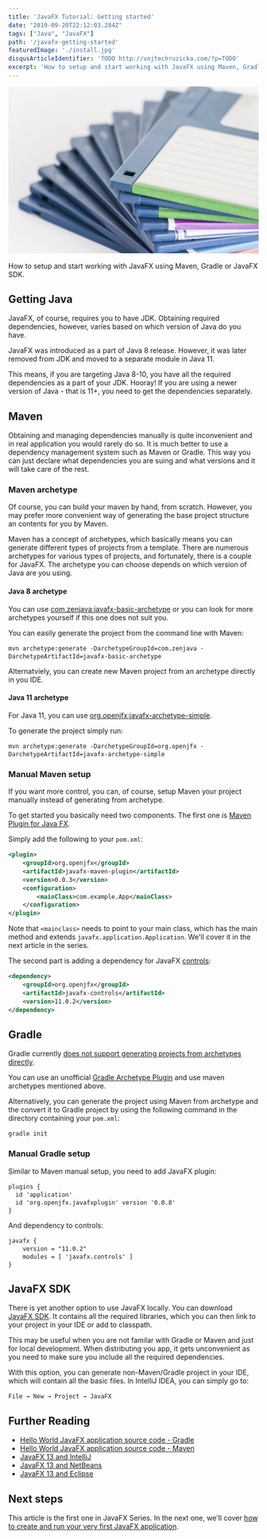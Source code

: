 ```yaml
---
title: 'JavaFX Tutorial: Getting started'
date: "2019-09-20T22:12:03.284Z"
tags: ["Java", "JavaFX"]
path: '/javafx-getting-started'
featuredImage: './install.jpg'
disqusArticleIdentifier: 'TODO http://vojtechruzicka.com/?p=TODO'
excerpt: 'How to setup and start working with JavaFX using Maven, Gradle or JavaFX SDK.'
---
```


![Getting started](install.jpg)

How to setup and start working with JavaFX using Maven, Gradle or JavaFX SDK.

## Getting Java
JavaFX, of course, requires you to have JDK. Obtaining required dependencies, however, varies based on which version of Java do you have.

JavaFX was introduced as a part of Java 8 release. However, it was later removed from JDK and moved to a separate module in Java 11.

This means, if you are targeting Java 8-10, you have all the required dependencies as a part of your JDK. Hooray! If you are using a newer version of Java - that is 11+, you need to get the dependencies separately.

## Maven
Obtaining and managing dependencies manually is quite inconvenient and in real application you would rarely do so. It is much better to use a dependency management system such as Maven or Gradle. This way you can just declare what dependencies you are suing and what versions and it will take care of the rest.

### Maven archetype
Of course, you can build your maven by hand, from scratch. However, you may prefer more convenient way of generating the base project structure an contents for you by Maven.

Maven has a concept of archetypes, which basically means you can generate different types of projects from a template. There are numerous archetypes for various types of projects, and fortunately, there is a couple for JavaFX. The archetype you can choose depends on which version of Java are you using.

#### Java 8 archetype
You can use [com.zenjava:javafx-basic-archetype](https://mvnrepository.com/artifact/com.zenjava/javafx-basic-archetype) or you can look for more archetypes yourself if this one does not suit you.

You can easily generate the project from the command line with Maven:

```
mvn archetype:generate -DarchetypeGroupId=com.zenjava -DarchetypeArtifactId=javafx-basic-archetype
```

Alternatviely, you can create new Maven project from an archetype directly in you IDE.

#### Java 11 archetype

For Java 11, you can use [org.openjfx:javafx-archetype-simple](https://mvnrepository.com/artifact/org.openjfx/javafx-archetype-simple).

To generate the project simply run:

```
mvn archetype:generate -DarchetypeGroupId=org.openjfx -DarchetypeArtifactId=javafx-archetype-simple
```

### Manual Maven setup
If you want more control, you can, of course, setup Maven your project manually instead of generating from archetype.

To get started you basically need two components. The first one is [Maven Plugin for Java FX](https://github.com/openjfx/javafx-maven-plugin).

Simply add the following to your `pom.xml`:

```xml
<plugin>
    <groupId>org.openjfx</groupId>
    <artifactId>javafx-maven-plugin</artifactId>
    <version>0.0.3</version>
    <configuration>
        <mainClass>com.example.App</mainClass>
    </configuration>
</plugin>
```

Note that `<mainclass>` needs to point to your main class, which has the main method and extends `javafx.application.Application`. We'll cover it in the next article in the series.

The second part is adding a dependency for JavaFX [controls](https://mvnrepository.com/artifact/org.openjfx/javafx-controls):

```xml
<dependency>
    <groupId>org.openjfx</groupId>
    <artifactId>javafx-controls</artifactId>
    <version>11.0.2</version>
</dependency>
```

## Gradle
Gradle currently [does not support generating projects from archetypes directly](https://github.com/gradle/gradle/issues/3840).

You can use an unofficial [Gradle Archetype Plugin](https://github.com/orctom/gradle-archetype-plugin/) and use maven archetypes mentioned above.

Alternatively, you can generate the project using Maven from archetype and the convert it to Gradle project by using the following command in the directory containing your `pom.xml`:

```
gradle init
``` 

### Manual Gradle setup 
Similar to Maven manual setup, you need to add JavaFX plugin:

```
plugins {
  id 'application'
  id 'org.openjfx.javafxplugin' version '0.0.8'
}
```

And dependency to controls:

```
javafx {
    version = "11.0.2"
    modules = [ 'javafx.controls' ]
}
```

## JavaFX SDK
There is yet another option to use JavaFX locally. You can download [JavaFX SDK](https://gluonhq.com/products/javafx/). It contains all the required libraries, which you can then link to your project in your IDE or add to classpath.

This may be useful when you are not familar with Gradle or Maven and just for local development. When distributing you app, it gets unconvenient as you need to make sure you include all the required dependencies.

With this option, you can generate non-Maven/Gradle project in your IDE, which will contain all the basic files. In IntelliJ IDEA, you can simply go to:

```
File → New → Project → JavaFX
```

## Further Reading
- [Hello World JavaFX application source code - Gradle](https://github.com/openjfx/samples/tree/master/HelloFX/Gradle)
- [Hello World JavaFX application source code - Maven](https://github.com/openjfx/samples/tree/master/HelloFX/Maven)
- [JavaFX 13 and IntelliJ](https://openjfx.io/openjfx-docs/#IDE-Intellij)
- [JavaFX 13 and NetBeans](https://openjfx.io/openjfx-docs/#IDE-NetBeans)
- [JavaFX 13 and Eclipse](https://openjfx.io/openjfx-docs/#IDE-Eclipse)

## Next steps
This article is the first one in JavaFX Series. In the next one, we'll cover [how to create and run your very first JavaFX application](TODO).
